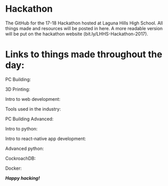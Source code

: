 # Hackathon
The GitHub for the 17-18 Hackathon hosted at Laguna Hills High School. All things made and resources will be posted in here. A more readable version will be put on the hackathon website (bit.ly/LHHS-Hackathon-2017).


# Links to things made throughout the day:

PC Building:  

3D Printing:  

Intro to web development:  

Tools used in the industry:  

PC Building Advanced:  

Intro to python:  

Intro to react-native app development:  

Advanced python:  

CockroachDB:  

Docker:  


***Happy hacking!***
